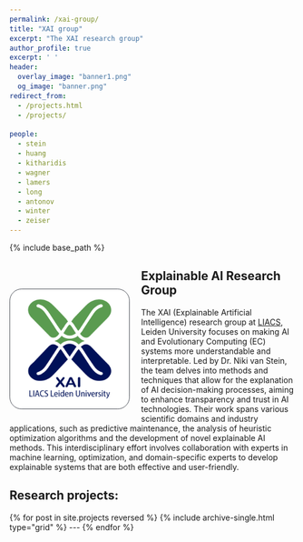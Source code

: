 ```yaml
---
permalink: /xai-group/
title: "XAI group"
excerpt: "The XAI research group"
author_profile: true
excerpt: ' '
header:
  overlay_image: "banner1.png"
  og_image: "banner.png"
redirect_from: 
  - /projects.html
  - /projects/

people:
  - stein
  - huang
  - kitharidis
  - wagner
  - lamers
  - long
  - antonov
  - winter
  - zeiser
---
```


{% include base_path %}
<div class="author__avatar" style="float:left;"> 
  <img src="/img/groups/xai logo-512px.png" style="background-color:#FFF; border-radius: 10%; padding: 5px;
    border: 1px solid #51555d; max-width: 200px; margin-top:50px; margin-right:20px; margin-bottom:10px;">
</div>

<h2>Explainable AI Research Group</h2>

The XAI (Explainable Artificial Intelligence) research group at <a href="https://liacs.leidenuniv.nl" target="_blank">LIACS</a>, Leiden University focuses on making AI and Evolutionary Computing (EC) systems more understandable and interpretable. Led by Dr. Niki van Stein, the team delves into methods and techniques that allow for the explanation of AI decision-making processes, aiming to enhance transparency and trust in AI technologies. Their work spans various scientific domains and industry applications, such as predictive maintenance, the analysis of heuristic optimization algorithms and the development of novel explainable AI methods. This interdisciplinary effort involves collaboration with experts in machine learning, optimization, and domain-specific experts to develop explainable systems that are both effective and user-friendly.

<h2>Research projects:</h2>
<div class="grid__wrapper">
{% for post in site.projects reversed %}
  {% include archive-single.html type="grid" %}
  ---
{% endfor %}
</div>
